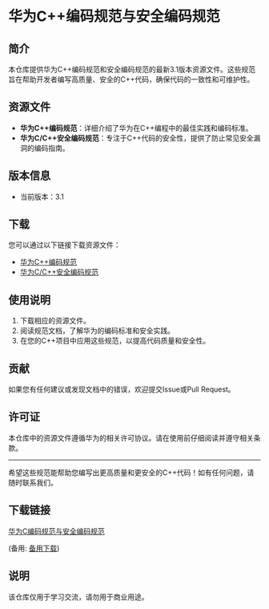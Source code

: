 # 华为C++编码规范与安全编码规范

## 简介

本仓库提供华为C++编码规范和安全编码规范的最新3.1版本资源文件。这些规范旨在帮助开发者编写高质量、安全的C++代码，确保代码的一致性和可维护性。

## 资源文件

- **华为C++编码规范**：详细介绍了华为在C++编程中的最佳实践和编码标准。
- **华为C/C++安全编码规范**：专注于C++代码的安全性，提供了防止常见安全漏洞的编码指南。

## 版本信息

- 当前版本：3.1

## 下载

您可以通过以下链接下载资源文件：

- [华为C++编码规范](链接地址)
- [华为C/C++安全编码规范](链接地址)

## 使用说明

1. 下载相应的资源文件。
2. 阅读规范文档，了解华为的编码标准和安全实践。
3. 在您的C++项目中应用这些规范，以提高代码质量和安全性。

## 贡献

如果您有任何建议或发现文档中的错误，欢迎提交Issue或Pull Request。

## 许可证

本仓库中的资源文件遵循华为的相关许可协议。请在使用前仔细阅读并遵守相关条款。

---

希望这些规范能帮助您编写出更高质量和更安全的C++代码！如有任何问题，请随时联系我们。

## 下载链接
[华为C编码规范与安全编码规范](https://pan.quark.cn/s/27d680aa691a) 

(备用: [备用下载](https://pan.baidu.com/s/13NH8oDM2sIKdXWnksRRdMA?pwd=1234))

## 说明

该仓库仅用于学习交流，请勿用于商业用途。
